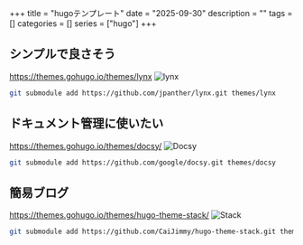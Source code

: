 +++
title = "hugoテンプレート"
date = "2025-09-30"
description = ""
tags = []
categories = []
series = ["hugo"]
+++

## シンプルで良さそう

https://themes.gohugo.io/themes/lynx
![lynx](https://themes.gohugo.io/themes/lynx/screenshot_hu_405bb443c588a9a3.webp)

```bash
git submodule add https://github.com/jpanther/lynx.git themes/lynx
```

## ドキュメント管理に使いたい

https://themes.gohugo.io/themes/docsy/
![Docsy](https://themes.gohugo.io/themes/docsy/screenshot_hu_b44c5e7eec4daa1b.webp)

```bash
git submodule add https://github.com/google/docsy.git themes/docsy
```

## 簡易ブログ

https://themes.gohugo.io/themes/hugo-theme-stack/
![Stack](https://themes.gohugo.io/themes/hugo-theme-stack/screenshot_hu_1a028aaa5173ec7f.webp)

```bash
git submodule add https://github.com/CaiJimmy/hugo-theme-stack.git themes/hugo-theme-stack
```
